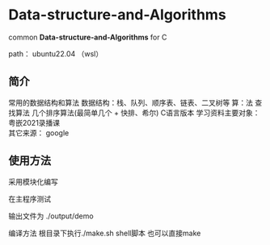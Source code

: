 # Data-structure-and-Algorithms

common  **Data-structure-and-Algorithms**  for C

path： ubuntu22.04 （wsl）

## 简介

常用的数据结构和算法 
数据结构：栈、队列、顺序表、链表、二叉树等
算：法 查找算法 几个排序算法(最简单几个 + 快排、希尔)
C语言版本
学习资料主要对象：粤嵌2021录播课  
其它来源： google

## 使用方法

采用模块化编写

在主程序测试

输出文件为 ./output/demo

编译方法 根目录下执行./make.sh  shell脚本 也可以直接make






